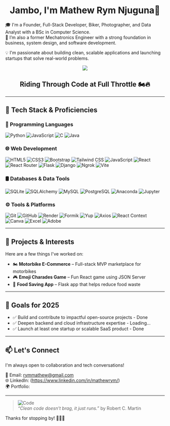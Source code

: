 
<h1 align="center">Jambo, I'm Mathew Rym Njuguna👋</h1>

🎓 I'm a Founder, Full-Stack Developer, Biker, Photographer, and Data Analyst with a BSc in Computer Science.  
🔧 I’m also a former Mechatronics Engineer with a strong foundation in business, system design, and software development.

💡 I'm passionate about building clean, scalable applications and launching startups that solve real-world problems.



<p align="center">
  <img src="https://media.giphy.com/media/v1.Y2lkPWVjZjA1ZTQ3cDA4ZW81dThwdWtlcWhmZ3RhOHByd3RkMHdicjNqNmx5NGQ0cjE3byZlcD12MV9naWZzX3JlbGF0ZWQmY3Q9Zw/OYbOUgrQR85orq8O1f/giphy.gif"  />
</p>

<h2 align="center">Riding Through Code at Full Throttle 🏍️🔥</h2>


---

## 🚀 Tech Stack & Proficiencies

### 🧠 Programming Languages
![Python](https://img.shields.io/badge/-Python-3776AB?logo=python&logoColor=white)
![JavaScript](https://img.shields.io/badge/-JavaScript-F7DF1E?logo=javascript&logoColor=black)
![C](https://img.shields.io/badge/-C-A8B9CC?logo=c&logoColor=black)
![Java](https://img.shields.io/badge/-Java-007396?logo=java&logoColor=white)

### 🌐 Web Development
![HTML5](https://img.shields.io/badge/-HTML5-E34F26?logo=html5&logoColor=white)
![CSS3](https://img.shields.io/badge/-CSS3-1572B6?logo=css3&logoColor=white)
![Bootstrap](https://img.shields.io/badge/-Bootstrap-7952B3?logo=bootstrap&logoColor=white)
![Tailwind CSS](https://img.shields.io/badge/-TailwindCSS-38B2AC?logo=tailwindcss&logoColor=white)
![JavaScript](https://img.shields.io/badge/-JavaScript-F7DF1E?logo=javascript&logoColor=black)
![React](https://img.shields.io/badge/-React-61DAFB?logo=react&logoColor=black)
![React Router](https://img.shields.io/badge/-React%20Router-CA4245?logo=reactrouter&logoColor=white)
![Flask](https://img.shields.io/badge/-Flask-000000?logo=flask&logoColor=white)
![Django](https://img.shields.io/badge/-Django-092E20?logo=django&logoColor=white)
![Ngrok](https://img.shields.io/badge/-Ngrok-1F1F1F?logo=ngrok&logoColor=white)
![Vite](https://img.shields.io/badge/-Vite-646CFF?logo=vite&logoColor=white)

### 🛢️ Databases & Data Tools
![SQLite](https://img.shields.io/badge/-SQLite-003B57?logo=sqlite&logoColor=white)
![SQLAlchemy](https://img.shields.io/badge/-SQLAlchemy-FF5733?logoColor=white)
![MySQL](https://img.shields.io/badge/-MySQL-4479A1?logo=mysql&logoColor=white)
![PostgreSQL](https://img.shields.io/badge/-PostgreSQL-336791?logo=postgresql&logoColor=white)
![Anaconda](https://img.shields.io/badge/-Anaconda-44A833?logo=anaconda&logoColor=white)
![Jupyter](https://img.shields.io/badge/-Jupyter-F37626?logo=jupyter&logoColor=white)

### ⚙️ Tools & Platforms
![Git](https://img.shields.io/badge/-Git-F05032?logo=git&logoColor=white)
![GitHub](https://img.shields.io/badge/-GitHub-181717?logo=github&logoColor=white)
![Render](https://img.shields.io/badge/-Render-00979D?logo=render&logoColor=white)
![Formik](https://img.shields.io/badge/-Formik-EF5350?logoColor=white)
![Yup](https://img.shields.io/badge/-Yup-3F51B5?logoColor=white)
![Axios](https://img.shields.io/badge/-Axios-5A29E4?logo=axios&logoColor=white)
![React Context](https://img.shields.io/badge/-React%20Context-61DAFB?logo=react&logoColor=black)
![Canva](https://img.shields.io/badge/-Canva-00C4CC?logo=canva&logoColor=white)
![Excel](https://img.shields.io/badge/-Microsoft%20Excel-217346?logo=microsoft-excel&logoColor=white)
![Adobe](https://img.shields.io/badge/-Adobe-FF0000?logo=adobe&logoColor=white)


---

## 🧠 Projects & Interests

Here are a few things I've worked on:
 
- 🏍️ **Motorbike E-Commerce** – Full-stack MVP marketplace for motorbikes  
- 🎮 **Emoji Charades Game** – Fun React game using JSON Server  
- 🍲 **Food Saving App** – Flask app that helps reduce food waste  


---

## 🎯 Goals for 2025

- ✅ Build and contribute to impactful open-source projects  - Done
- ✅ Deepen backend and cloud infrastructure expertise  - Loading...
- ✅ Launch at least one startup or scalable SaaS product - Done

---

## 📫 Let's Connect

I'm always open to collaboration and tech conversations!

📧 Email: [rymmathew@gmail.com](mailto:rymmathew@gmail.com)  
🌐 LinkedIn: (https://www.linkedin.com/in/mathewrym/)  
🌍 Portfolio:


---

> ![Code](https://img.shields.io/badge/-Code%20Wisdom-4CAF50?style=flat-square&logo=markdown)  
> *“Clean code doesn’t brag, it just runs.”*  by  Robert C. Martin


Thanks for stopping by! 👨‍💻✨


<!--
**Mathew-Rym/Mathew-Rym** is a ✨ _special_ ✨ repository because its `README.md` (this file) appears on your GitHub profile.

Here are some ideas to get you started:

- 🔭 I’m currently working on ...
- 🌱 I’m currently learning ...
- 👯 I’m looking to collaborate on ...
- 🤔 I’m looking for help with ...
- 💬 Ask me about ...
- 📫 How to reach me: ...
- 😄 Pronouns: ...
- ⚡ Fun fact: ...
-->
